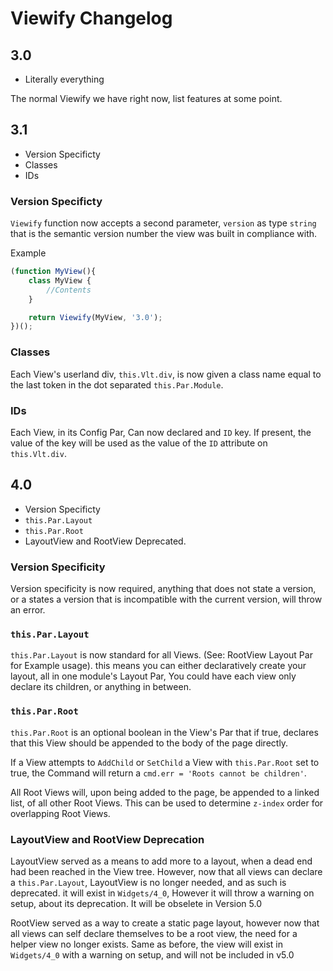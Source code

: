 # Viewify Changelog

## 3.0

- Literally everything

The normal Viewify we have right now, list features at some point.

## 3.1

- Version Specificty
- Classes
- IDs

### Version Specificty

`Viewify` function now accepts a second parameter, `version` as type `string` that is the semantic version number the view was built in compliance with.

Example

``` javascript
(function MyView(){
	class MyView {
		//Contents
	}

	return Viewify(MyView, '3.0');
})();
```

### Classes

Each View's userland div, `this.Vlt.div`, is now given a class name equal to the last token in the dot separated `this.Par.Module`.

### IDs

Each View, in its Config Par, Can now declared and `ID` key. If present, the value of the key will be used as the value of the `ID` attribute on `this.Vlt.div`.

## 4.0

- Version Specificty
- `this.Par.Layout`
- `this.Par.Root`
- LayoutView and RootView Deprecated.

### Version Specificity

Version specificity is now required, anything that does not state a version, or a states a version that is incompatible with the current version, will throw an error.

### `this.Par.Layout`

`this.Par.Layout` is now standard for all Views. (See: RootView Layout Par for Example usage). this means you can either declaratively create your layout, all in one module's Layout Par, You could have each view only declare its children, or anything in between.

### `this.Par.Root`

`this.Par.Root` is an optional boolean in the View's Par that if true, declares that this View should be appended to the body of the page directly.

If a View attempts to `AddChild` or `SetChild` a View with `this.Par.Root` set to true, the Command will return a `cmd.err = 'Roots cannot be children'`.

All Root Views will, upon being added to the page, be appended to a linked list, of all other Root Views. This can be used to determine `z-index` order for overlapping Root Views.

### LayoutView and RootView Deprecation

LayoutView served as a means to add more to a layout, when a dead end had been reached in the View tree. However, now that all views can declare a `this.Par.Layout`, LayoutView is no longer needed, and as such is deprecated. it will exist in `Widgets/4_0`, However it will throw a warning on setup, about its deprecation. It will be obselete in Version 5.0

RootView served as a way to create a static page layout, however now that all views can self declare themselves to be a root view, the need for a helper view no longer exists. Same as before, the view will exist in `Widgets/4_0` with a warning on setup, and will not be included in v5.0
